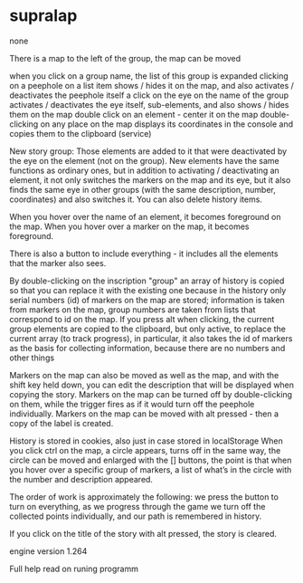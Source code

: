 # supralap
none

There is a map to the left of the group, the map can be moved 

when you click on a group name, the list of this group is expanded 
clicking on a peephole on a list item shows / hides it on the map, and also activates / deactivates the peephole itself 
a click on the eye on the name of the group activates / deactivates the eye itself, sub-elements, and also shows / hides them on the map 
double click on an element - center it on the map 
double-clicking on any place on the map displays its coordinates in the console and copies them to the clipboard (service) 

New story group: 
Those elements are added to it that were deactivated by the eye on the element (not on the group). 
New elements have the same functions as ordinary ones, but in addition to activating / deactivating an element, it not only switches the markers on the map and its eye, 
but it also finds the same eye in other groups (with the same description, number, coordinates) and also switches it. 
You can also delete history items. 

When you hover over the name of an element, it becomes foreground on the map. 
When you hover over a marker on the map, it becomes foreground. 

There is also a button to include everything - it includes all the elements that the marker also sees. 

By double-clicking on the inscription "group" an array of history is copied so that you can replace it with the existing one 
because in the history only serial numbers (id) of markers on the map are stored; information is taken from markers on the map, group numbers are taken from lists that correspond to id on the map. 
If you press alt when clicking, the current group elements are copied to the clipboard, but only active, to replace the current array (to track progress), 
in particular, it also takes the id of markers as the basis for collecting information, because there are no numbers and other things 

Markers on the map can also be moved as well as the map, and with the shift key held down, you can edit the description that will be displayed when copying the story. 
Markers on the map can be turned off by double-clicking on them, while the trigger fires as if it would turn off the peephole individually. 
Markers on the map can be moved with alt pressed - then a copy of the label is created. 

History is stored in cookies, also just in case stored in localStorage 
When you click ctrl on the map, a circle appears, turns off in the same way, the circle can be moved and enlarged with the [] buttons, the point is that when you hover over a specific group of markers, 
a list of what’s in the circle with the number and description appeared. 

The order of work is approximately the following: we press the button to turn on everything, as we progress through the game we turn off the collected points individually, and our path is remembered in history.

If you click on the title of the story with alt pressed, the story is cleared.

engine version 1.264

Full help read on runing programm
